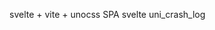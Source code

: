 <!--
 * @Author: dary
 * @Date: 2021-02-01 11:36:33
 * @LastEditors: dary
 * @LastEditTime: 2021-11-15 18:31:37
 * @Description: file content
-->

svelte + vite + unocss SPA
svelte uni_crash_log